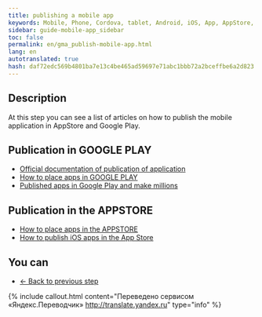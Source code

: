 ```yaml
--- 
title: publishing a mobile app 
keywords: Mobile, Phone, Cordova, tablet, Android, iOS, App, AppStore, play market 
sidebar: guide-mobile-app_sidebar 
toc: false 
permalink: en/gma_publish-mobile-app.html 
lang: en 
autotranslated: true 
hash: daf72edc569b4801ba7e13c4be465ad59697e71abc1bbb72a2bceffbe6a2d823 
--- 
```

## Description 

At this step you can see a list of articles on how to publish the mobile application in AppStore and Google Play. 

## Publication in GOOGLE PLAY 

* [Official documentation of publication of application](https://developer.android.com/studio/publish/index.html) 
* [How to place apps in GOOGLE PLAY](http://blog.applead.net/igra-po-pravilam-google-play/) 
* [Published apps in Google Play and make millions](http://developer.alexanderklimov.ru/android/publish.php) 

## Publication in the APPSTORE 

* [How to place apps in the APPSTORE](http://blog.applead.net/pravila-igri-v-appstore/) 
* [How to publish iOS apps in the App Store](https://habrahabr.ru/company/livetyping/blog/324958/) 

## You can 

* [<- Back to previous step](gma_launch-mobile-app.html) 



{% include callout.html content="Переведено сервисом «Яндекс.Переводчик» <http://translate.yandex.ru>" type="info" %}
